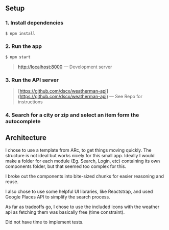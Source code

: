
## Setup

### 1.  Install dependencies

```sh
$ npm install
```

### 2. Run the app

```sh
$ npm start
```

> [http://localhost:8000](http://localhost:8000) — Development server<br>

### 3. Run the API server
  > [https://github.com/dscx/weatherman-api](https://github.com/dscx/weatherman-api) — See Repo for instructions<br>

### 4. Search for a city or zip and select an item form the autocomplete

## Architecture
I chose to use a template from ARc, to get things moving quickly. The structure is not ideal but works nicely for this small app. Ideally I would make a folder for each module (Eg. Search, Login, etc) containing its own components folder, but that seemed too complex for this.

I broke out the components into bite-sized chunks for easier reasoning and reuse.

I also chose to use some helpful UI libraries, like Reactstrap, and used Google Places API to simplify the search process.

As far as tradeoffs go, I chose to use the included icons with the weather api as fetching them was basically free (time constraint).

Did not have time to implement tests.
